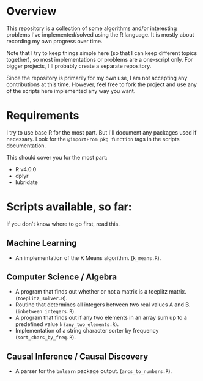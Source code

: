 # Overview
This repository is a collection of some algorithms and/or interesting problems I've implemented/solved using the R language. It is mostly about recording my own progress over time.

Note that I try to keep things simple here (so that I can keep different topics together), so most implementations or problems are a one-script only. For bigger projects, I'll probably create a separate repository.

Since the repository is primarily for my own use, I am not accepting any contributions
at this time. However, feel free to fork the project and use any of the scripts here
implemented any way you want.

# Requirements
I try to use base R for the most part. But I'll document any packages used
if necessary. Look for the `@importFrom pkg function` tags in the scripts
documentation.

This should cover you for the most part:

* R v4.0.0
* dplyr
* lubridate

# Scripts available, so far:
If you don't know where to go first, read this.

## Machine Learning
- An implementation of the K Means algorithm. (`k_means.R`).

## Computer Science / Algebra
- A program that finds out whether or not a matrix is a toeplitz matrix. (`toeplitz_solver.R`).
- Routine that determines all integers between two real values A and B.
(`inbetween_integers.R`).
- A program that finds out if any two elements in an array sum up to a
predefined value `k` (`any_two_elements.R`).
- Implementation of a string character sorter by frequency (`sort_chars_by_freq.R`).

## Causal Inference / Causal Discovery
- A parser for the `bnlearn` package output. (`arcs_to_numbers.R`).